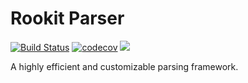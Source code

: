 Rookit Parser
===============
[![Build Status](https://travis-ci.org/JPDSousa/rookit-parser.svg?branch=master)](https://travis-ci.org/JPDSousa/rookit-parser)
[![codecov](https://codecov.io/gh/JPDSousa/rookit-parser/branch/master/graph/badge.svg)](https://codecov.io/gh/JPDSousa/rookit-parser)
[![](https://jitpack.io/v/JPDSousa/rookit-parser.svg)](https://jitpack.io/#JPDSousa/rookit-parser)


A highly efficient and customizable parsing framework.
